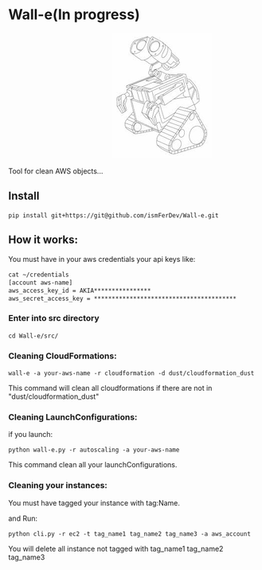 # Wall-e(In progress)
&nbsp;&nbsp;&nbsp;&nbsp;&nbsp;&nbsp;&nbsp;&nbsp;&nbsp;&nbsp;&nbsp;&nbsp;&nbsp;&nbsp;&nbsp;&nbsp;&nbsp;&nbsp;&nbsp;&nbsp;&nbsp;&nbsp;&nbsp;&nbsp;&nbsp;&nbsp;&nbsp;&nbsp;&nbsp;&nbsp;&nbsp;&nbsp;&nbsp;&nbsp;&nbsp;&nbsp;&nbsp;&nbsp;&nbsp;&nbsp;&nbsp;&nbsp;&nbsp;&nbsp;&nbsp;&nbsp;&nbsp;&nbsp;&nbsp;&nbsp;&nbsp;&nbsp;&nbsp;![Alt text](walle.jpg?raw=true "WALL-E")

Tool for clean AWS objects...
## Install
```
pip install git+https://git@github.com/ismFerDev/Wall-e.git
```

## How it works:
You must have in your aws credentials your api keys like:

```
cat ~/credentials
[account aws-name]
aws_access_key_id = AKIA****************
aws_secret_access_key = ****************************************
```

### Enter into src directory
```
cd Wall-e/src/
```

### Cleaning CloudFormations:
```
wall-e -a your-aws-name -r cloudformation -d dust/cloudformation_dust
```

This command will clean all cloudformations if there are not in "dust/cloudformation_dust"

### Cleaning LaunchConfigurations:
if you launch:

```
python wall-e.py -r autoscaling -a your-aws-name
```
This command clean all your launchConfigurations.

### Cleaning your instances:
You must have tagged your instance with tag:Name.

and Run:

```
python cli.py -r ec2 -t tag_name1 tag_name2 tag_name3 -a aws_account
```

You will delete all instance not tagged with tag_name1 tag_name2 tag_name3 